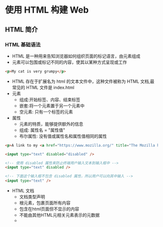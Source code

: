 # 使用 HTML 构建 Web

## HTML 简介

### HTML 基础语法

- HTML 是一种用来告知浏览器如何组织页面的标记语言，由元素组成
- 元素可以包围或标记不同的内容，使其以某种方式呈现或工作

```HTML
<p>My cat is very grumpy</p>
```

- HTML 存在于扩展名为 html 的文本文件中，这种文件被称为 HTML 文档,最常见的 HTML 文件是 index.html
- 元素
  - 组成:开始标签、内容、结束标签
  - 嵌套:将一个元素置于另一个元素中
  - 空元素: 只有一个标签的元素
- 属性
  - 元素的特质，能够提供额外的信息
  - 组成: 属性名 = "属性值"
  - 布尔属性: 没有值或属性名和属性值相同的属性

```HTML
<p>A link to my <a href="https://www.mozilla.org/" title="The Mozilla homepage" target="_blank">favorite website</a>.</p>

<input type="text" disabled="disabled" />

<!-- 使用 disabled 属性来防止终端用户输入文本到输入框中 -->
<input type="text" disabled />

<!-- 下面这个输入框不包含 disabled 属性，所以用户可以向其中输入 -->
<input type="text" />

```

- HTML 文档
  - <!DOCTYPE html> 文档类型声明
  - <html> 根元素，包裹页面所有内容
  - <head> 包含在html页面但不显示的内容
  - <meta> 不能由其他HTML元相关元素表示的元数据
  - <title> 页面标题
  - <body> 所有显示在页面上的内容

```html
<!DOCTYPE html>
<html lang="zh-CN">
  <head>
    <meta charset="utf-8" />
    <title>我的测试站点</title>
  </head>
  <body>
    <p>这是我的页面</p>
  </body>
</html>
```

- 空白处理
  - HTML 对于空白，会将连续出现的空白字符减少为一个单独的空白符
- 实体引用
  - 对于在 HTML 中的特殊字符，如果需要在页面以原本形式展示，需要使用特殊的编码，也就是字符引用
  - 每个字符引用以符号&开头，以分号；结束
- 注释
  - 将需要注释的内容包裹在<!-- -->中

### HTML 元信息

- html 元信息包含在 head 元素中，包含页面加载后不会在浏览器中显示的元信息
- title 元素
  - 表示整个 HTML 文档的标题
- meta 元素
  - charset 属性可以指定文档中的字符编码
  - name 属性指定 meta 元素的类型，说明该元素包含了什么类型的信息
  - content 属性指定了实际的元数据内容
    - 通常当 name 为 description 时，content 内容被显示为搜索引擎显示的结果页
- 增加自定义图标
  - 保存图片，以 ico、gif 或 png 后缀
  - 通过 link 元素导入，rel 属性指定图标形式
- 在 HTML 中应用 CSS 和 Javascript
  - CSS: 使用 link 元素
    - rel 属性等于 stylesheet 表示样式表
    - href 属性包含样式表的路径
  - Javascript: 使用 script 元素
    - src 属性指向脚本路径
    - defer 属性表示解析 HTML 之后再加载脚本
  ```html
  <!DOCTYPE html>
  <html lang="en-US">
    <head>
      <meta charset="utf-8" />
      <meta name="viewport" content="width=device-width" />
      <title>&lt;title&gt; element</title>
      <meta name="author" content="Chris Mills" />
      <meta
        name="description"
        content="The MDN Web Docs Learning Area aims to provide
        complete beginners to the Web with all they need to know to get
        started with developing web sites and applications."
      />
      <link rel="stylesheet" href="style.css" />
      <script src="script.js" defer></script>
    </head>
    <body>
      <h1>&lt;h1&gt; element</h1>
      <p>Japanese example: ご飯が熱い。</p>
    </body>
  </html>
  ```

### HTML 的标题和段落

- p 元素
  - 表示段落
- h 元素
  - 表示标题
  - 可以分为 h1~h6
  - 是一个语义元素，包裹的文本具有页面上顶级标题的作用
- 为什么需要结构化
  - 快速阅读的需要
  - 搜索引擎的优化
  - 无障碍优化
  - 方便 CSS 和 Javascript
- 为什么需要语义
  - 正确的元素给与内容正确的含义、作用以及外形

```html
<h1>我是文章的标题</h1>
<p>我是一个段落，千真万确。</p>

<h1>静夜思</h1>
<p>床前明月光，疑是地上霜。</p>
<p>举头望明月，低头思故乡。</p>
```

### 强调与重要性

- em 元素
  - 表示强调
- strong 元素
  - 表示重要性
- 以下元素出现在 CSS 不完全被支持但可以使用粗体、斜体和下划线的时期
  - b 元素
    - 表示粗体
  - i 元素
    - 表示斜体
  - u 元素
    - 表示下划线

```html
<p>我很<em>庆幸</em>你没有<em>迟到</em>。</p>

<p>这杯液体<strong>毒性很大</strong>。</p>

<p>就指望你了，千万<strong>不要</strong>迟到！</p>
```

### 列表

- ul 元素
  - 表示无序列表
- ol 元素
  - 表示有序列表
- li 元素
  - 表示列表项
- dl 元素
  - 表示描述列表,目的是标记一组项目及其相关描述
- dt 元素
  - 表示描述列表中的术语
- dd 元素
  - 表示描述列表中术语的描述
  - 单个术语可以由多个描述

```HTML
<ul>
  <li>豆浆</li>
  <li>油条</li>
  <li>豆汁</li>
  <li>焦圈</li>
</ul>

<ol>
  <li>沿这条路走到头</li>
  <li>右转</li>
  <li>直行穿过第一个十字路口</li>
  <li>在第三个十字路口处左转</li>
  <li>继续走 300 米，学校就在你的右手边</li>
</ol>
<dl>
  <dt>内心独白</dt>
  <dd>
    戏剧中，某个角色对自己的内心活动或感受进行念白表演，这些台词只面向观众，而其他角色不会听到。
  </dd>
  <dt>语言独白</dt>
  <dd>
    戏剧中，某个角色把自己的想法直接进行念白表演，观众和其他角色都可以听到。
  </dd>
  <dt>旁白</dt>
  <dd>
    戏剧中，为渲染幽默或戏剧性效果而进行的场景之外的补充注释念白，只面向观众，内容一般都是角色的感受、想法、以及一些背景信息等。
  </dd>
</dl>
```

### 文档与网站架构

- 探讨如何规划基本的网站结构
- 文档的基本组成
  - 页眉
    - header 元素
  - 导航栏
    - nav 元素
  - 主内容
    - main 元素： 存放本页面独有内容
    - 文章
      - article 元素
    - 分区
      - section 元素
  - 侧边栏
    - aside 元素
  - 页脚
    - footer 元素
- 无语义元素
  - div 元素
    - 块级元素
  - span 元素
    - 内联元素
- br 元素
  - 换行元素
- hr 元素
  - 水平分割线
- 网站规划
  - 信息架构：规划整个多页面网站的结构，包括如何排列和相互链接，以获得最佳的用户体验
  - 提取页面相同的元素，举例如下：
    - 页眉
      - 标题和徽标
      - 站点语句选择器
    - 导航栏
    - 页脚
      - 版权声明
      - 至条款、联系方式和无障碍政策的链接
  - 绘制草图
  - 头脑风暴，将需要独立展示的内容形成清单
  - 对清单进行分组分类，每组以单独页面的形式展示
  - 绘制一个网站地图，以主页为中心，建立网页之间的联系

### 文本格式进阶

- 引用
  - 块引用
    - blockquote 元素
      - cite 属性指向引用资源
  - 行内引用
    - q 元素
      - cite 属性指向引用资源
  - 块引用和行内引号的区别展示元素标签不同
- 引文
  - cite 元素，通常包含所引用资源的标题
- 缩略语
  - abbr 元素
  - 包裹一个专用名词，使用 title 属性对其解释
- 标记联系方式
  - address 元素，仅仅包含联系方式
- 上标和下标
  - 上标 sup 元素
  - 下标 sub 元素
- 展示计算机代码
  - code 标记计算机通用的代码
  - pre 用于保留空白字符
  - var 标记具体变量名
  - kbd 标记电脑键盘的输入
  - samp 标记计算机程序的输出
- 标记时间和日期
  - time 通过 datetime 属性可以让机器识别时间或日期

```html
<p>这是块引用：</p>
<blockquote
  cite="https://developer.mozilla.org/zh-CN/docs/Web/HTML/Element/blockquote"
>
  <p>
    <strong>HTML <code>&lt;blockquote&gt;</code> 元素</strong>（或<em
      >HTML 块级引用元素</em
    >）表示所附文本为扩展引用。
  </p>
</blockquote>

<p>我们使用 <abbr>HTML</abbr> 超文本标记语言来组织网页文档。</p>

<p>
  第 33 届<abbr title="夏季奥林匹克运动会">奥运会</abbr>已于 2024 年 7
  月在法国巴黎举行。
</p>
```

### 创建超链接

- 通过 a 元素创建
  - href 属性指向一个基本链接
  - title 属性添加支持信息
- 链接有多种存在形式
  - 块级链接、图片链接
- 文档片段
  - 超链接可以链接到文档的特定部分
  - 步骤
    - 在要链接的元素分配一个 id 属性
    - 链接该部分，将 id 放在 URL 之后，在前面包含#
- URL
  - 统一资源定位符，是一个定义了在网络上的位置的文本字符串
  - 绝对 URL
    - 指向由其在 Web 上的绝对位置定义的位置，包括协议和域名
  - 相对 URL
    - 指向与你链接的文件相关的位置
- 最佳实践
  - 下载，建议使用 download 属性
  - 电子邮件，在 herf 属性中使用关键字 mailto:

```HTML
<p>
  我创建了一个指向
  <a href="https://www.mozilla.org/zh-CN/">Mozilla 主页</a>的链接。
</p>
```

## 多媒体和嵌入

### 图片

- img 元素
  - src 属性指向嵌入页面的图像
  - alt 属性表示图像文本描述
  - width 属性 宽度
  - height 属性 高度
  - title 属性 为图片
- 可替换元素
  - 类似 img 和 video
  - 元素的内容和大小由外部资源定义，而不是由元素本身的内容定义
- 媒体资源和许可
  - 许可类别
    - 版权所有
    - 自由许可
    - 公共领域 C00
- figure 元素
  - 为图片提供一个语义容器，在说明文字和图片之间建立联系
  - 包含一个图片 img 和图片说明元素 figcaption
- 背景图片
  - 使用 CSS 属性 background-image 和其他 background-\*属性控制
  - 如果图片是纯粹的装饰，则使用背景图片
- 网页上的其他图片
  - Canvas、SVG、WebGL、音频和视频、WebRTC

```html
<img src="dinosaur.jpg" alt="恐龙" />
```

### 视频和音频内容

- 早期的在线视频和音频技术是基于插件的，如 Flash 和 Silverlight
- 目前取代的是原生的 HTML 解决方案，包含 video 和 audio 元素以及控制它们的 JavaScript API
- 使用原生的 HTML 解决基于插件的技术
  - video 视频元素
  - audio 音频元素
- 常见属性
  - src 指向资源
  - controls 让资源包含控制界面
  - width、height 宽高
    - audio 不支持
  - autoplay 自动播放
  - loop 循环播放
  - muted 默认关闭声音
  - poster 指向一个图像的 URL，会在视频播放前显示
    - audio 不支持
  - preload 缓冲文件
    - none 不缓冲文件
    - auto 缓存媒体文件
    - metadata 仅缓冲文件的元数据
- 多个播放源提高兼容性
  - 容器格式
    - 定义了构成媒体文件的音频轨道和视频轨道的存储结构
    - 包含了媒体文件的元数据，以及使用什么编解码对其通道进行编码
  - 通过 source 元素可以实现为音频或视频提供多个播放源的功能
    - 通过 src 指向视频来源，通过 type 表示视频格式
- 显示视频文本
  - 提供音频/视频中话语的文字记录
  - 使用 WebVTT 文件格式和 track 元素
    - WebVTT 的后缀为.vtt
    - track 元素包含在 video 元素中
      - kind 属性指明 track 文件类型
        - subtitles 听力正常 提供对话内容的文字解释
        - captions 听力障碍 更全面的辅助信息
        - descriptions 视力障碍 描述场景、动作、人物
      - srclang 属性指明语言类型

```html
<video src="rabbit320.webm" controls>
  <p>
    你的浏览器不支持 HTML 视频。可点击<a href="rabbit320.mp4">此链接</a>观看。
  </p>
</video>
```

## HTML 表格

### 表格基础

- 表格是由行和列(表格数据)组成的结构化数据集
- 使用场景
  - 表格数据、网页布局(不建议)
- table 元素
  - 表格标签
- td 元素
  - 单元格，表格的最小内容容器
- tr 元素
  - 单元行
- th 元素
  - 表格标题
  - 通常位于第一个单元行中
- 合并单元格
  - colspan 属性 跨列
  - rowspan 属性 跨行
- 设置样式
  - 为整列设置样式
    - col 元素:
    - colgroup 元素
  - 在 table 元素开始，使用 colgroup 元素包裹 col 元素，在 col 元素内设置属性，通过 span 属性设置应用列数，如果需要隔行应用，使用空 col 元素

```HTML
<table>
  <colgroup>
    <col />
    <col style="background-color: yellow" />
  </colgroup>
  <tr>
    <th>数据 1</th>
    <th>数据 2</th>
  </tr>
  <tr>
    <td>加尔各答</td>
    <td>橙汁</td>
  </tr>
  <tr>
    <td>机器人</td>
    <td>爵士乐</td>
  </tr>
</table>
```

### 表格进阶特性和无障碍

- caption 元素
  - 表格标题
- thead 元素
  - 表格的表头
- tbody 元素
  - 表格的主要部分
- tfoot 元素
  - 表格表尾

## HTML 中的表单和按钮

- 用户交互
  - 实现双向交互体验，使用按钮和表单完成
- 按钮
  - button 元素
    - 提交表单
- 表单
  - form 元素
    - 包裹表单的所有内容，包含在同一元素的表单空间，会在表单提交时一起发送
    - 属性
      - action：指定提交的表单数据将发送到哪个页面进行处理
      - method: 指定将表单数据传递到服务器时，使用的数据传输方法

```HTML
<!doctype html>
<html lang="zh-CN">
  <head>
    <meta charset="utf-8" />
    <title>第一个表单</title>
  </head>
  <body>
    <form action="./submit_page" method="get">
      <h2>订阅我们的新闻简报</h2>
      <p>
        <label for="name">姓名（必填）：</label>
        <input type="text" name="name" id="name" required />
      </p>
      <p>
        <label for="email">邮箱（必填）：</label>
        <input type="email" name="email" id="email" required />
      </p>
      <p>
        <button>订阅新闻简报！</button>
      </p>
    </form>
  </body>
</html>
```

### HTML 调试

- HTML 代码具有宽松的特性
- [生成错误报告](https://validator.w3.org/)
